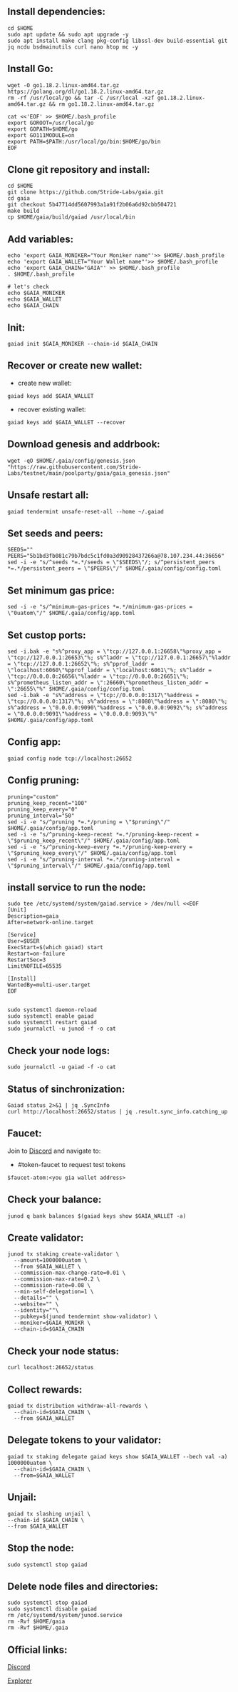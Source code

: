 ## Install dependencies:
```
cd $HOME
sudo apt update && sudo apt upgrade -y
sudo apt install make clang pkg-config libssl-dev build-essential git jq ncdu bsdmainutils curl nano htop mc -y
```

## Install Go:
```
wget -O go1.18.2.linux-amd64.tar.gz https://golang.org/dl/go1.18.2.linux-amd64.tar.gz
rm -rf /usr/local/go && tar -C /usr/local -xzf go1.18.2.linux-amd64.tar.gz && rm go1.18.2.linux-amd64.tar.gz

cat <<'EOF' >> $HOME/.bash_profile
export GOROOT=/usr/local/go
export GOPATH=$HOME/go
export GO111MODULE=on
export PATH=$PATH:/usr/local/go/bin:$HOME/go/bin
EOF
```

## Clone git repository and install:
```
cd $HOME
git clone https://github.com/Stride-Labs/gaia.git
cd gaia
git checkout 5b47714dd5607993a1a91f2b06a6d92cbb504721
make build
cp $HOME/gaia/build/gaiad /usr/local/bin
```

## Add variables:
```
echo 'export GAIA_MONIKER="Your Moniker name"'>> $HOME/.bash_profile
echo 'export GAIA_WALLET="Your Wallet name"'>> $HOME/.bash_profile
echo 'export GAIA_CHAIN="GAIA"' >> $HOME/.bash_profile
. $HOME/.bash_profile

# let's check
echo $GAIA_MONIKER
echo $GAIA_WALLET
echo $GAIA_CHAIN
```

## Init:
```
gaiad init $GAIA_MONIKER --chain-id $GAIA_CHAIN
```
## Recover or create new wallet:
* create new wallet:
```
gaiad keys add $GAIA_WALLET
```
* recover existing wallet:
```
gaiad keys add $GAIA_WALLET --recover
```
## Download genesis and addrbook:
```
wget -qO $HOME/.gaia/config/genesis.json "https://raw.githubusercontent.com/Stride-Labs/testnet/main/poolparty/gaia/gaia_genesis.json"
```

## Unsafe restart all:
```
gaiad tendermint unsafe-reset-all --home ~/.gaiad
```

## Set seeds and peers:
```
SEEDS=""
PEERS="5b1bd3fb081c79b7bdc5c1fd0a3d90928437266a@78.107.234.44:36656"
sed -i -e "s/^seeds *=.*/seeds = \"$SEEDS\"/; s/^persistent_peers *=.*/persistent_peers = \"$PEERS\"/" $HOME/.gaia/config/config.toml
```
## Set minimum gas price:
```
sed -i -e "s/^minimum-gas-prices *=.*/minimum-gas-prices = \"0uatom\"/" $HOME/.gaia/config/app.toml
```
## Set custop ports:
```
sed -i.bak -e "s%^proxy_app = \"tcp://127.0.0.1:26658\"%proxy_app = \"tcp://127.0.0.1:26653\"%; s%^laddr = \"tcp://127.0.0.1:26657\"%laddr = \"tcp://127.0.0.1:26652\"%; s%^pprof_laddr = \"localhost:6060\"%pprof_laddr = \"localhost:6061\"%; s%^laddr = \"tcp://0.0.0.0:26656\"%laddr = \"tcp://0.0.0.0:26651\"%; s%^prometheus_listen_addr = \":26660\"%prometheus_listen_addr = \":26655\"%" $HOME/.gaia/config/config.toml
sed -i.bak -e "s%^address = \"tcp://0.0.0.0:1317\"%address = \"tcp://0.0.0.0:1317\"%; s%^address = \":8080\"%address = \":8080\"%; s%^address = \"0.0.0.0:9090\"%address = \"0.0.0.0:9092\"%; s%^address = \"0.0.0.0:9091\"%address = \"0.0.0.0:9093\"%" $HOME/.gaia/config/app.toml
```
## Config app:
```
gaiad config node tcp://localhost:26652
```

## Config pruning:
```
pruning="custom"
pruning_keep_recent="100"
pruning_keep_every="0"
pruning_interval="50"
sed -i -e "s/^pruning *=.*/pruning = \"$pruning\"/" $HOME/.gaia/config/app.toml
sed -i -e "s/^pruning-keep-recent *=.*/pruning-keep-recent = \"$pruning_keep_recent\"/" $HOME/.gaia/config/app.toml
sed -i -e "s/^pruning-keep-every *=.*/pruning-keep-every = \"$pruning_keep_every\"/" $HOME/.gaia/config/app.toml
sed -i -e "s/^pruning-interval *=.*/pruning-interval = \"$pruning_interval\"/" $HOME/.gaia/config/app.toml
```
## install service to run the node:
```
sudo tee /etc/systemd/system/gaiad.service > /dev/null <<EOF
[Unit]
Description=gaia
After=network-online.target

[Service]
User=$USER
ExecStart=$(which gaiad) start
Restart=on-failure
RestartSec=3
LimitNOFILE=65535

[Install]
WantedBy=multi-user.target
EOF


sudo systemctl daemon-reload
sudo systemctl enable gaiad
sudo systemctl restart gaiad
sudo journalctl -u junod -f -o cat
```
## Check your node logs:
```
sudo journalctl -u gaiad -f -o cat
```
## Status of sinchronization:
```
Gaiad status 2>&1 | jq .SyncInfo
curl http://localhost:26652/status | jq .result.sync_info.catching_up
```
## Faucet:
Join to [Discord](http://stride.zone/discord) and navigate to:

* #token-faucet to request test tokens
```
$faucet-atom:<you gia wallet address>
```

## Check your balance:
```
junod q bank balances $(gaiad keys show $GAIA_WALLET -a)
```
## Create validator:
```
junod tx staking create-validator \
  --amount=1000000uatom \
  --from $GAIA_WALLET \
  --commission-max-change-rate=0.01 \
  --commission-max-rate=0.2 \
  --commission-rate=0.08 \
  --min-self-delegation=1 \
  --details="" \
  --website="" \
  --identity=""\
  --pubkey=$(junod tendermint show-validator) \
  --moniker=$GAIA_MONIKR \
  --chain-id=$GAIA_CHAIN
```
## Check your node status:
```
curl localhost:26652/status
```
## Collect rewards:
```
gaiad tx distribution withdraw-all-rewards \
  --chain-id=$GAIA_CHAIN \
  --from $GAIA_WALLET
```

## Delegate tokens to your validator:
```
gaiad tx staking delegate gaiad keys show $GAIA_WALLET --bech val -a) 1000000uatom \
  --chain-id=$GAIA_CHAIN \
  --from=$GAIA_WALLET
```
## Unjail:
```
gaiad tx slashing unjail \
--chain-id $GAIA_CHAIN \ 
--from $GAIA_WALLET
```

## Stop the node:
```
sudo systemctl stop gaiad
```
## Delete node files and directories:
```
sudo systemctl stop gaiad
sudo systemctl disable gaiad
rm /etc/systemd/system/junod.service
rm -Rvf $HOME/gaia
rm -Rvf $HOME/.gaia
```
## Official links:

[Discord](http://stride.zone/discord)

[Explorer](https://poolparty.stride.zone/GAIA/staking)
